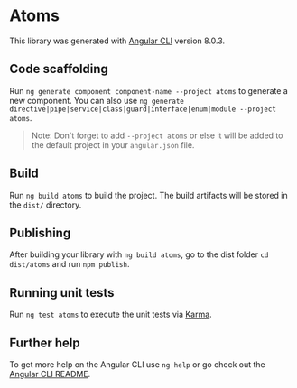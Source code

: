 # Atoms

This library was generated with [Angular CLI](https://github.com/angular/angular-cli) version 8.0.3.

## Code scaffolding

Run `ng generate component component-name --project atoms` to generate a new component. You can also use `ng generate directive|pipe|service|class|guard|interface|enum|module --project atoms`.
> Note: Don't forget to add `--project atoms` or else it will be added to the default project in your `angular.json` file. 

## Build

Run `ng build atoms` to build the project. The build artifacts will be stored in the `dist/` directory.

## Publishing

After building your library with `ng build atoms`, go to the dist folder `cd dist/atoms` and run `npm publish`.

## Running unit tests

Run `ng test atoms` to execute the unit tests via [Karma](https://karma-runner.github.io).

## Further help

To get more help on the Angular CLI use `ng help` or go check out the [Angular CLI README](https://github.com/angular/angular-cli/blob/master/README.md).
